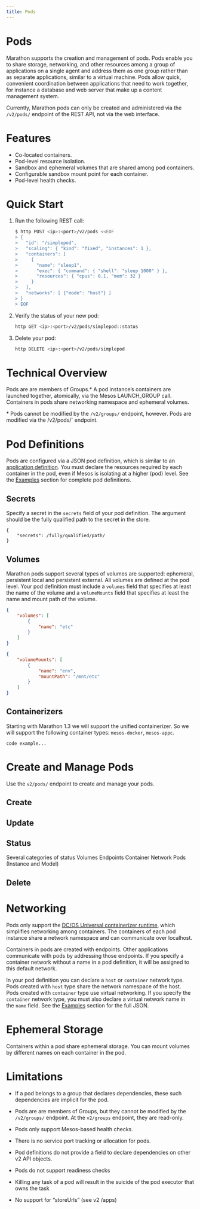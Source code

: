 ```yaml
---
title: Pods
---
```


# Pods

Marathon supports the creation and management of pods. Pods enable you to share storage, networking, and other resources among a group of applications on a single agent and address them as one group rather than as separate applications, similar to a virtual machine. Pods allow quick, convenient coordination between applications that need to work together, for instance a database and web server that make up a content management system.

Currently, Marathon pods can only be created and administered via the `/v2/pods/` endpoint of the REST API, not via the web interface.

# Features

- Co-located containers.
- Pod-level resource isolation.
- Sandbox and ephemeral volumes that are shared among pod containers.
- Configurable sandbox mount point for each container.
- Pod-level health checks.

# Quick Start

1. Run the following REST call:

    ```bash
    $ http POST <ip>:<port>/v2/pods <<EOF
    > {
    >   "id": "/simplepod",
    >   "scaling": { "kind": "fixed", "instances": 1 },
    >   "containers": [
    >     {
    >       "name": "sleep1",
    >       "exec": { "command": { "shell": "sleep 1000" } },
    >       "resources": { "cpus": 0.1, "mem": 32 }
    >     }
    >   ],
    >   "networks": [ {"mode": "host"} ]
    > }
    > EOF
    ```

1. Verify the status of your new pod:

    ```bash
    http GET <ip>:<port>/v2/pods/simplepod::status
    ```

1. Delete your pod:

    ```bash
    http DELETE <ip>:<port>/v2/pods/simplepod
    ```

# Technical Overview

Pods are are members of Groups.* A pod instance’s containers are launched together, atomically, via the Mesos LAUNCH_GROUP call. Containers in pods share networking namespace and ephemeral volumes.

\* Pods cannot be modified by the `/v2/groups/` endpoint, however. Pods are modified via the /v2/pods/` endpoint.

# Pod Definitions
Pods are configured via a JSON pod definition, which is similar to an [application definition](http://mesosphere.github.io/marathon/docs/application-basics.html). You must declare the resources required by each container in the pod, even if Mesos is isolating at a higher (pod) level.  See the [Examples](link) section for complete pod definitions.

## Secrets

Specify a secret in the `secrets` field of your pod definition. The argument should be the fully qualified path to the secret in the store.

```
{
	"secrets": /fully/qualified/path/
}
```

## Volumes

Marathon pods support several types of volumes are supported: ephemeral, persistent local and persistent external. <!-- is this true? --> All volumes are defined at the pod level. Your pod definition must include a `volumes` field that specifies at least the name of the volume <!-- check options in API docs --> and a `volumeMounts` field that specifies at least the name and mount path of the volume.

```json
{
	"volumes": [
		{
			"name": "etc"
		}
	]
}
```

```json
{
	"volumeMounts": [
		{
			"name": "env",
			"mountPath": "/mnt/etc"
		}
	]
}
```

## Containerizers

Starting with Marathon 1.3 we will support the unified containerizer. So we will support the following container types: `mesos-docker`, `mesos-appc`.

```
code example...
```

# Create and Manage Pods

Use the `v2/pods/` endpoint to create and manage your pods.

## Create

## Update

## Status
Several categories of status
	Volumes
	Endpoints
	Container
	Network
	Pods (Instance and Model)

## Delete

# Networking
Pods only support the [DC/OS Universal containerizer runtime](https://dcos.io/docs/1.9/usage/containerizers/), which simplifies networking among containers. <!-- is this true for vanilla marathon? --> The containers of each pod instance share a network namespace and can communicate over localhost. 

Containers in pods are created with endpoints. Other applications communicate with pods by addressing those endpoints. If you specify a container network without a name in a pod definition, it will be assigned to this default network.

In your pod definition you can declare a `host` or `container` network type. Pods created with `host` type share the network namespace of the host. Pods created with `container` type use virtual networking. If you specify the `container` network type, you must also declare a virtual network name in the `name` field. See the [Examples](link) section for the full JSON.

# Ephemeral Storage
Containers within a pod share ephemeral storage. You can mount volumes by different names on each container in the pod.

# Limitations

- If a pod belongs to a group that declares dependencies, these such dependencies are implicit for the pod.

- Pods are are members of Groups, but they cannot be modified by the `/v2/groups/` endpoint. At the `v2/groups` endpoint, they are read-only.

- Pods only support Mesos-based health checks.

- There is no service port tracking or allocation for pods.

- Pod definitions do not provide a field to declare dependencies on other v2 API objects.

- Pods do not support readiness checks

- Killing any task of a pod will result in the suicide of the pod executor that owns the task

- No support for “storeUrls” (see v2 /apps)
